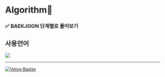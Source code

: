 <h1>Algorithm👋</h1>

### ✅ BAEKJOON 단계별로 풀어보기

## 사용언어
<img src="https://img.shields.io/badge/Java-ED8B00?style=for-the-badge&logo=openjdk&logoColor=white"/>

***

[![Velog Badge](http://img.shields.io/badge/Velog-white?style=flat-square&logo=Velog&link=https://velog.io/@dejeong/)]([https://velog.io/@dejeong](https://velog.io/@dejeong/posts?tag=algorithm))

